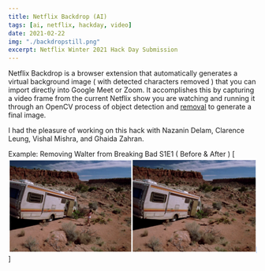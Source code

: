 ```yaml
---
title: Netflix Backdrop (AI)
tags: [ai, netflix, hackday, video]
date: 2021-02-22
img: "./backdropstill.png"
excerpt: Netflix Winter 2021 Hack Day Submission 
---
```


Netflix Backdrop is a browser extension that automatically generates a virtual background image ( with detected characters removed ) that you can import directly into Google Meet or Zoom. It accomplishes this by capturing a video frame from the current Netflix show you are watching and running it through an OpenCV process of object detection and [removal](https://docs.opencv.org/4.x/df/d3d/tutorial_py_inpainting.html) to generate a final image.

I had the pleasure of working on this hack with Nazanin Delam, Clarence Leung, Vishal Mishra, and Ghaida Zahran.

Example: Removing Walter from Breaking Bad S1E1 ( Before & After )
[![Example](./virtualbackdrop-example.png)]

